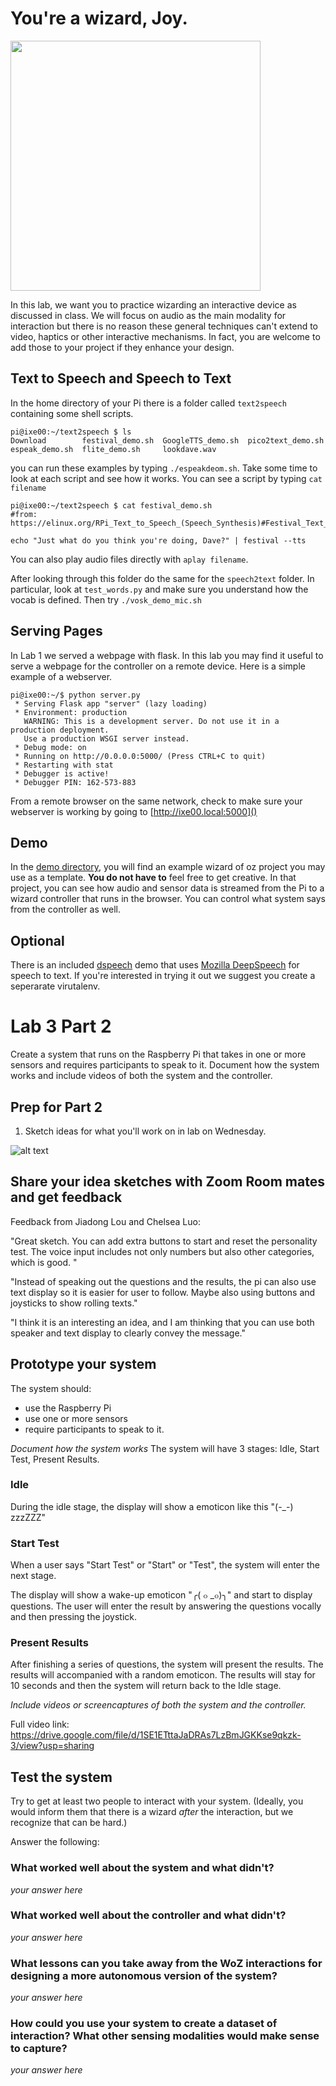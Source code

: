 # You're a wizard, Joy.

<img src="https://pbs.twimg.com/media/Cen7qkHWIAAdKsB.jpg" height="400">

In this lab, we want you to practice wizarding an interactive device as discussed in class. We will focus on audio as the main modality for interaction but there is no reason these general techniques can't extend to video, haptics or other interactive mechanisms. In fact, you are welcome to add those to your project if they enhance your design.


## Text to Speech and Speech to Text

In the home directory of your Pi there is a folder called `text2speech` containing some shell scripts.

```
pi@ixe00:~/text2speech $ ls
Download        festival_demo.sh  GoogleTTS_demo.sh  pico2text_demo.sh
espeak_demo.sh  flite_demo.sh     lookdave.wav

```

you can run these examples by typing 
`./espeakdeom.sh`. Take some time to look at each script and see how it works. You can see a script by typing `cat filename`

```
pi@ixe00:~/text2speech $ cat festival_demo.sh 
#from: https://elinux.org/RPi_Text_to_Speech_(Speech_Synthesis)#Festival_Text_to_Speech

echo "Just what do you think you're doing, Dave?" | festival --tts

```

You can also play audio files directly with `aplay filename`.

After looking through this folder do the same for the `speech2text` folder. In particular, look at `test_words.py` and make sure you understand how the vocab is defined. Then try `./vosk_demo_mic.sh`

## Serving Pages

In Lab 1 we served a webpage with flask. In this lab you may find it useful to serve a webpage for the controller on a remote device. Here is a simple example of a webserver.

```
pi@ixe00:~/$ python server.py
 * Serving Flask app "server" (lazy loading)
 * Environment: production
   WARNING: This is a development server. Do not use it in a production deployment.
   Use a production WSGI server instead.
 * Debug mode: on
 * Running on http://0.0.0.0:5000/ (Press CTRL+C to quit)
 * Restarting with stat
 * Debugger is active!
 * Debugger PIN: 162-573-883
```
From a remote browser on the same network, check to make sure your webserver is working by going to [http://ixe00.local:5000]()


## Demo

In the [demo directory](./demo), you will find an example wizard of oz project you may use as a template. **You do not have to** feel free to get creative. In that project, you can see how audio and sensor data is streamed from the Pi to a wizard controller that runs in the browser. You can control what system says from the controller as well.

## Optional

There is an included [dspeech](.dspeech) demo that uses [Mozilla DeepSpeech](https://github.com/mozilla/DeepSpeech) for speech to text. If you're interested in trying it out we suggest you create a seperarate virutalenv. 



# Lab 3 Part 2

Create a system that runs on the Raspberry Pi that takes in one or more sensors and requires participants to speak to it. Document how the system works and include videos of both the system and the controller.

## Prep for Part 2

1. Sketch ideas for what you'll work on in lab on Wednesday.

![alt text](https://github.com/iamyuchy/Interactive-Lab-Hub/blob/Spring2021/Lab%203/test.jpg)

## Share your idea sketches with Zoom Room mates and get feedback

Feedback from Jiadong Lou and Chelsea Luo: 


"Great sketch. You can add extra buttons to start and reset the personality test. The voice input includes not only numbers but also other categories, which is good. "


"Instead of speaking out the questions and the results, the pi can also use text display so it is easier for user to follow. Maybe also using buttons and joysticks to show rolling texts."


"I think it is an interesting an idea, and I am thinking that you can use both speaker and text display to clearly convey the message."


## Prototype your system

The system should:
* use the Raspberry Pi 
* use one or more sensors
* require participants to speak to it. 

*Document how the system works*
The system will have 3 stages: Idle, Start Test, Present Results.

### Idle
During the idle stage, the display will show a emoticon like this "(-_-) zzzZZZ"

### Start Test
When a user says "Start Test" or "Start" or "Test", the system will enter the next stage.

The display will show a wake-up emoticon "╭( ๐ _๐)╮" and start to display questions. The user will enter the result by answering the questions vocally and then pressing the joystick.

### Present Results
After finishing a series of questions, the system will present the results. The results will accompanied with a random emoticon. The results will stay for 10 seconds and then the system will return back to the Idle stage.

*Include videos or screencaptures of both the system and the controller.*

Full video link:
https://drive.google.com/file/d/1SE1ETttaJaDRAs7LzBmJGKKse9qkzk-3/view?usp=sharing

## Test the system
Try to get at least two people to interact with your system. (Ideally, you would inform them that there is a wizard _after_ the interaction, but we recognize that can be hard.)

Answer the following:

### What worked well about the system and what didn't?
*your answer here*

### What worked well about the controller and what didn't?

*your answer here*

### What lessons can you take away from the WoZ interactions for designing a more autonomous version of the system?

*your answer here*


### How could you use your system to create a dataset of interaction? What other sensing modalities would make sense to capture?

*your answer here*

